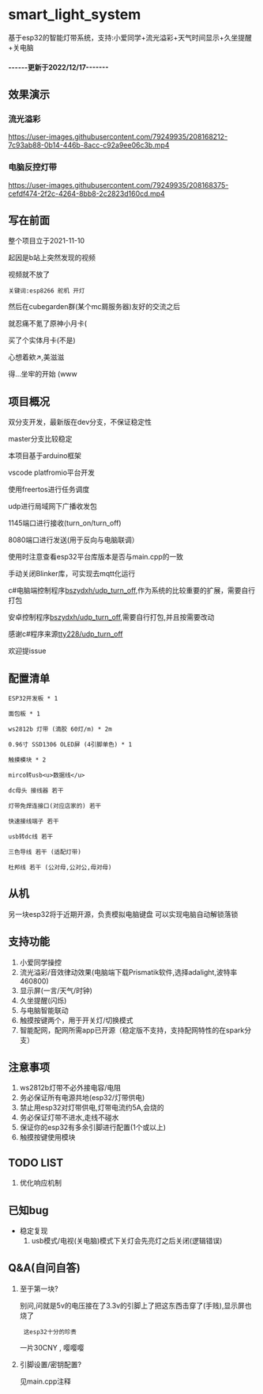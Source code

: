 # smart_light_system
基于esp32的智能灯带系统，支持:小爱同学+流光溢彩+天气时间显示+久坐提醒+关电脑
#### ------更新于2022/12/17-------
## 效果演示
### 流光溢彩
https://user-images.githubusercontent.com/79249935/208168212-7c93ab88-0b14-446b-8acc-c92a9ee06c3b.mp4
### 电脑反控灯带
https://user-images.githubusercontent.com/79249935/208168375-cefdf474-2f2c-4264-8bb8-2c2823d160cd.mp4
## 写在前面
整个项目立于2021-11-10


起因是b站上突然发现的视频

视频就不放了

    关键词:esp8266 舵机 开灯

然后在cubegarden群(某个mc屑服务器)友好的交流之后

就忍痛不氪了原神小月卡(

买了个实体月卡(不是)

心想着欸↗,美滋滋

得...坐牢的开始 (www

## 项目概况
双分支开发，最新版在dev分支，不保证稳定性

master分支比较稳定

本项目基于arduino框架

vscode platfromio平台开发

使用freertos进行任务调度

udp进行局域网下广播收发包

1145端口进行接收(turn_on/turn_off)

8080端口进行发送(用于反向与电脑联调）

使用时注意查看esp32平台库版本是否与main.cpp的一致

手动关闭Blinker库，可实现去mqtt化运行

c#电脑端控制程序[bszydxh/udp_turn_off](https://github.com/bszydxh/udp_turn_off),作为系统的比较重要的扩展，需要自行打包

安卓控制程序[bszydxh/udp_turn_off](https://github.com/bszydxh/top.bszydxh.light),需要自行打包,并且按需要改动

感谢c#程序来源[tty228/udp_turn_off](https://github.com/tty228/udp_turn_off)

欢迎提issue

## 配置清单
    ESP32开发板 * 1

    面包板 * 1

    ws2812b 灯带 (滴胶 60灯/m) * 2m

    0.96寸 SSD1306 OLED屏 (4引脚单色) * 1

    触摸模块 * 2

    mirco转usb<u>数据线</u>

    dc母头 接线器 若干

    灯带免焊连接口(对应店家的) 若干

    快速接线端子 若干

    usb转dc线 若干

    三色导线 若干 (适配灯带)

    杜邦线 若干 (公对母,公对公,母对母)

## 从机

另一块esp32将于近期开源，负责模拟电脑键盘
可以实现电脑自动解锁落锁

## 支持功能
1. 小爱同学操控
2. 流光溢彩/音效律动效果(电脑端下载Prismatik软件,选择adalight,波特率460800)
3. 显示屏(一言/天气/时钟)
4. 久坐提醒(闪烁)
5. 与电脑智能联动
6. 触摸按键两个，用于开关灯/切换模式
7. 智能配网，配网所需app已开源（稳定版不支持，支持配网特性的在spark分支）

## 注意事项 
1. ws2812b灯带不必外接电容/电阻
2. 务必保证所有电源共地(esp32/灯带供电)
3. 禁止用esp32对灯带供电,灯带电流约5A,会烧的
4. 务必保证灯带不进水,走线不碰水
5. 保证你的esp32有多余引脚进行配置(1个或以上)
6. 触摸按键使用模块

## TODO LIST

1. 优化响应机制

## 已知bug
- 稳定复现
  1. usb模式/电视(关电脑)模式下关灯会先亮灯之后关闭(逻辑错误)
## Q&A(自问自答)
1. 至于第一块? 

    别问,问就是5v的电压接在了3.3v的引脚上了把这东西击穿了(手贱),显示屏也烧了
    
        这esp32十分的珍贵
    
    一片30CNY , 嘤嘤嘤
2. 引脚设置/密钥配置?

   见main.cpp注释

